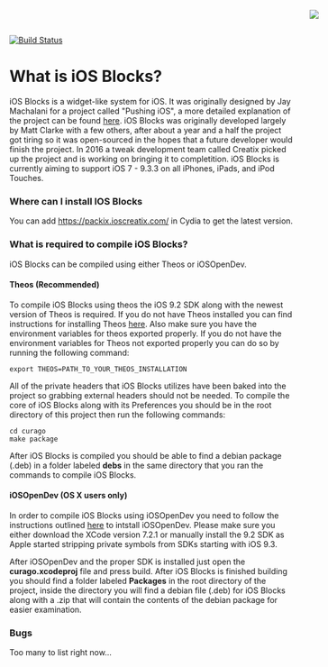 <a name="top" href="http://iosblocks.com"><img align="right" style="margin: -45px;" src="https://github.com/andrewwiik/iOS-Blocks/blob/master/iOS-Blocks.png?raw=true"></a>[![Build Status](https://travis-ci.org/ioscreatix/iOS-Blocks.svg?branch=master)](https://travis-ci.org/ioscreatix/iOS-Blocks)

What is iOS Blocks?
======

iOS Blocks is a widget-like system for iOS. It was originally designed by Jay Machalani for a project called "Pushing iOS", a more detailed explanation of the project can be found <a href="http://jaymachalani.com/blog/2014/5/29/pushing-ios">here</a>. iOS Blocks was originally developed largely by Matt Clarke with a few others, after about a year and a half the project got tiring so it was open-sourced in the hopes that a future developer would finish the project. In 2016 a tweak development team called Creatix picked up the project and is working on bringing it to completition. iOS Blocks is currently aiming to support iOS 7 - 9.3.3 on all iPhones, iPads, and iPod Touches.

### Where can I install IOS Blocks ###

You can add https://packix.ioscreatix.com/ in Cydia to get the latest version.

### What is required to compile iOS Blocks? ###

iOS Blocks can be compiled using either Theos or iOSOpenDev.

#### Theos (Recommended) ####

To compile iOS Blocks using theos the iOS 9.2 SDK along with the newest version of Theos is required. If you do not have Theos installed you can find instructions for installing Theos <a href="https://github.com/theos/theos/wiki/Installation">here</a>. Also make sure you have the environment variables for theos exported properly. If you do not have the environment variables for Theos not exported properly you can do so by running the following command:

``` export THEOS=PATH_TO_YOUR_THEOS_INSTALLATION ```

All of the private headers that iOS Blocks utilizes have been baked into the project so grabbing external headers should not be needed. To compile the core of iOS Blocks along with its Preferences you should be in the root directory of this project then run the following commands:

``` 
cd curago
make package
```

After iOS Blocks is compiled you should be able to find a debian package (.deb) in a folder labeled **debs** in the same directory that you ran the commands to compile iOS Blocks.

#### iOSOpenDev (OS X users only) ####

In order to compile iOS Blocks using iOSOpenDev you need to follow the instructions outlined <a href="https://github.com/wzqcongcong/iOSOpenDev">here</a> to intstall iOSOpenDev. Please make sure you either download the XCode version 7.2.1 or manually install the 9.2 SDK as Apple started stripping private symbols from SDKs starting with iOS 9.3.

After iOSOpenDev and the proper SDK is installed just open the **curago.xcodeproj** file and press build. After iOS Blocks is finished building you should find  a folder labeled **Packages** in the root directory of the project, inside the directory you will find a debian file (.deb) for iOS Blocks along with a .zip that will contain the contents of the debian package for easier examination.


### Bugs ###

Too many to list right now...
